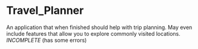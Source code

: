 # Travel_Planner
An application that when finished should help with trip planning. May even include features that allow you to explore commonly visited locations.
*INCOMPLETE* (has some errors)
